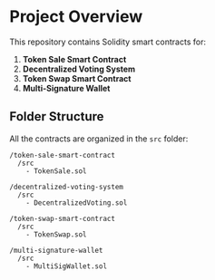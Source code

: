 # Project Overview

This repository contains Solidity smart contracts for:

1. **Token Sale Smart Contract**
2. **Decentralized Voting System**
3. **Token Swap Smart Contract**
4. **Multi-Signature Wallet**

## Folder Structure

All the contracts are organized in the `src` folder:

```plaintext
/token-sale-smart-contract
  /src
    - TokenSale.sol

/decentralized-voting-system
  /src
    - DecentralizedVoting.sol

/token-swap-smart-contract
  /src
    - TokenSwap.sol

/multi-signature-wallet
  /src
    - MultiSigWallet.sol
